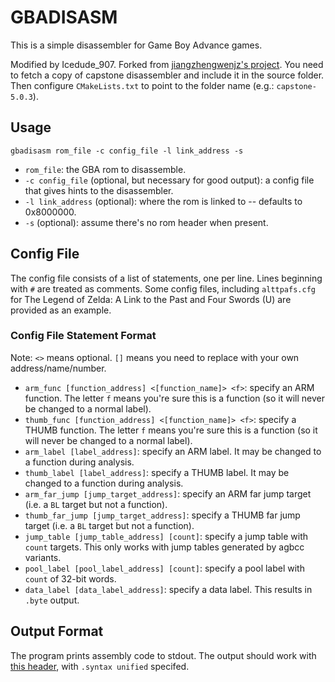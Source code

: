 # GBADISASM
This is a simple disassembler for Game Boy Advance games.

Modified by Icedude_907. Forked from [jiangzhengwenjz's project](https://github.com/jiangzhengwenjz/gbadisasm).
You need to fetch a copy of capstone disassembler and include it in the source folder. Then configure `CMakeLists.txt` to point to the folder name (e.g.: `capstone-5.0.3`).

## Usage

`gbadisasm rom_file -c config_file -l link_address -s`
- `rom_file`: the GBA rom to disassemble.
- `-c config_file` (optional, but necessary for good output): a config file that gives hints to the disassembler.
- `-l link_address` (optional): where the rom is linked to -- defaults to 0x8000000.
- `-s` (optional): assume there's no rom header when present.

## Config File

The config file consists of a list of statements, one per line. Lines beginning with `#` are treated as comments. Some config files, including `alttpafs.cfg` for The Legend of Zelda: A Link to the Past and Four Swords (U) are provided as an example.

### Config File Statement Format

Note: `<>` means optional. `[]` means you need to replace with your own address/name/number.

- `arm_func [function_address] <[function_name]> <f>`: specify an ARM function. The letter `f` means you're sure this is a function (so it will never be changed to a normal label).
- `thumb_func [function_address] <[function_name]> <f>`: specify a THUMB function. The letter `f` means you're sure this is a function (so it will never be changed to a normal label).
- `arm_label [label_address]`: specify an ARM label. It may be changed to a function during analysis.
- `thumb_label [label_address]`: specify a THUMB label. It may be changed to a function during analysis.
- `arm_far_jump [jump_target_address]`: specify an ARM far jump target (i.e. a `BL` target but not a function).
- `thumb_far_jump [jump_target_address]`: specify a THUMB far jump target (i.e. a `BL` target but not a function).
- `jump_table [jump_table_address] [count]`: specify a jump table with `count` targets. This only works with jump tables generated by agbcc variants.
- `pool_label [pool_label_address] [count]`: specify a pool label with `count` of 32-bit words.
- `data_label [data_label_address]`: specify a data label. This results in `.byte` output.

## Output Format
The program prints assembly code to stdout. The output should work with [this header](https://github.com/pret/pokeemerald/blob/master/asm/macros/function.inc), with `.syntax unified` specifed.
